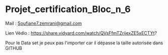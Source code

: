 # Projet_certification_Bloc_n_6

Mail : Soufiane7.zemrani@gmail.com

Lien Védio : https://share.vidyard.com/watch/QVsFfmTZrijexZE5xECTYt?

Pour le Data set je peux pas l'importer car il dépasse la taille autorisée dans GITHUB

